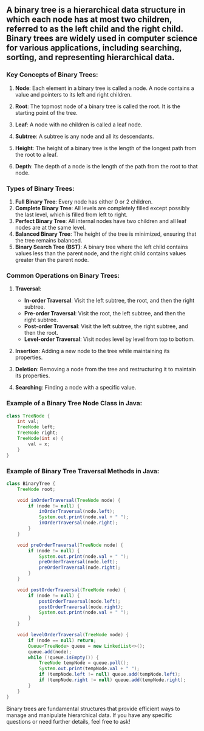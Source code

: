 A binary tree is a hierarchical data structure in which each node has at most two children, referred to as the left child and the right child. Binary trees are widely used in computer science for various applications, including searching, sorting, and representing hierarchical data.
---
### Key Concepts of Binary Trees:

1. **Node**: Each element in a binary tree is called a node. A node contains a value and pointers to its left and right children.

2. **Root**: The topmost node of a binary tree is called the root. It is the starting point of the tree.

3. **Leaf**: A node with no children is called a leaf node.

4. **Subtree**: A subtree is any node and all its descendants.

5. **Height**: The height of a binary tree is the length of the longest path from the root to a leaf.

6. **Depth**: The depth of a node is the length of the path from the root to that node.

### Types of Binary Trees:

1. **Full Binary Tree**: Every node has either 0 or 2 children.
2. **Complete Binary Tree**: All levels are completely filled except possibly the last level, which is filled from left to right.
3. **Perfect Binary Tree**: All internal nodes have two children and all leaf nodes are at the same level.
4. **Balanced Binary Tree**: The height of the tree is minimized, ensuring that the tree remains balanced.
5. **Binary Search Tree (BST)**: A binary tree where the left child contains values less than the parent node, and the right child contains values greater than the parent node.

### Common Operations on Binary Trees:

1. **Traversal**:
   - **In-order Traversal**: Visit the left subtree, the root, and then the right subtree.
   - **Pre-order Traversal**: Visit the root, the left subtree, and then the right subtree.
   - **Post-order Traversal**: Visit the left subtree, the right subtree, and then the root.
   - **Level-order Traversal**: Visit nodes level by level from top to bottom.

2. **Insertion**: Adding a new node to the tree while maintaining its properties.

3. **Deletion**: Removing a node from the tree and restructuring it to maintain its properties.

4. **Searching**: Finding a node with a specific value.

### Example of a Binary Tree Node Class in Java:

```java
class TreeNode {
    int val;
    TreeNode left;
    TreeNode right;
    TreeNode(int x) {
        val = x;
    }
}
```

### Example of Binary Tree Traversal Methods in Java:

```java
class BinaryTree {
    TreeNode root;

    void inOrderTraversal(TreeNode node) {
        if (node != null) {
            inOrderTraversal(node.left);
            System.out.print(node.val + " ");
            inOrderTraversal(node.right);
        }
    }

    void preOrderTraversal(TreeNode node) {
        if (node != null) {
            System.out.print(node.val + " ");
            preOrderTraversal(node.left);
            preOrderTraversal(node.right);
        }
    }

    void postOrderTraversal(TreeNode node) {
        if (node != null) {
            postOrderTraversal(node.left);
            postOrderTraversal(node.right);
            System.out.print(node.val + " ");
        }
    }

    void levelOrderTraversal(TreeNode node) {
        if (node == null) return;
        Queue<TreeNode> queue = new LinkedList<>();
        queue.add(node);
        while (!queue.isEmpty()) {
            TreeNode tempNode = queue.poll();
            System.out.print(tempNode.val + " ");
            if (tempNode.left != null) queue.add(tempNode.left);
            if (tempNode.right != null) queue.add(tempNode.right);
        }
    }
}
```

Binary trees are fundamental structures that provide efficient ways to manage and manipulate hierarchical data. If you have any specific questions or need further details, feel free to ask!
